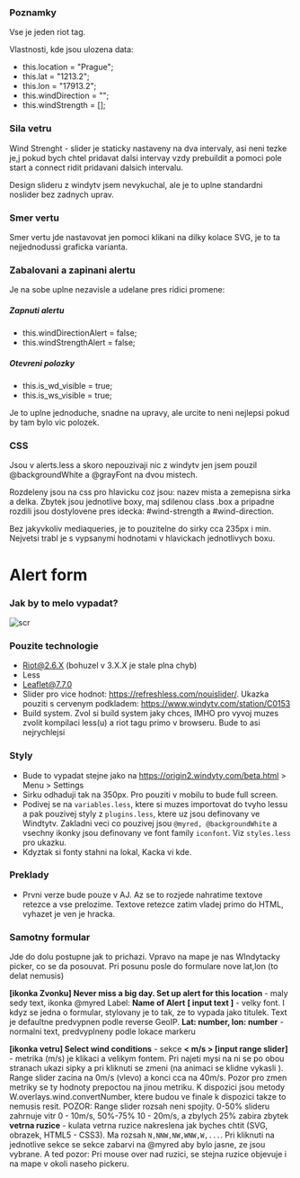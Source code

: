 ### Poznamky

Vse je jeden riot tag.

Vlastnosti, kde jsou ulozena data:

- this.location  = "Prague";
- this.lat = "1213.2";
- this.lon = "17913.2";
- this.windDirection = "";
- this.windStrength = [];

### Sila vetru
Wind Strenght - slider je staticky nastaveny na dva intervaly, asi neni tezke je,j pokud bych chtel pridavat dalsi intervay vzdy prebuildit a pomoci pole start a connect ridit pridavani dalsich intervalu.

Design slideru z windytv jsem nevykuchal, ale je to uplne standardni noslider bez zadnych uprav.

### Smer vertu
Smer vertu jde nastavovat jen pomoci klikani na dilky kolace SVG, je to ta nejjednodussi graficka varianta.

### Zabalovani a zapinani alertu
Je na sobe uplne nezavisle a udelane pres ridici promene:

##### Zapnuti alertu
- this.windDirectionAlert = false;
- this.windStrengthAlert = false;

##### Otevreni polozky
- this.is_wd_visible = true;
- this.is_ws_visible = true;

Je to uplne jednoduche, snadne na upravy, ale urcite to neni nejlepsi pokud by tam bylo vic polozek.

### CSS
Jsou v alerts.less a skoro nepouzivaji nic z windytv jen jsem pouzil @backgroundWhite a @grayFont na dvou mistech.

Rozdeleny jsou na css pro hlavicku coz jsou: nazev mista a zemepisna sirka a delka. Zbytek jsou jednotlive boxy, maj sdilenou class .box a pripadne rozdili jsou dostylovene pres idecka: #wind-strength a #wind-direction.

Bez jakyvkoliv mediaqueries, je to pouzitelne do sirky cca 235px i min. Nejvetsi trabl je s vypsanymi hodnotami v hlavickach jednotlivych boxu.



# Alert form

### Jak by to melo vypadat?

![scr](/scr.png "Screenshot")

### Pouzite technologie
- Riot@2.6.X (bohuzel v 3.X.X je  stale plna chyb)
- Less
- Leaflet@7.7.0
- Slider pro vice hodnot: https://refreshless.com/nouislider/. Ukazka pouziti s cervenym podkladem: https://www.windytv.com/station/C0153
- Build system. Zvol si build system jaky chces, IMHO pro vyvoj muzes zvolit kompilaci less(u) a riot tagu primo v browseru. Bude to asi nejrychlejsi

### Styly
- Bude to vypadat stejne jako na https://origin2.windyty.com/beta.html > Menu > Settings
- Sirku odhaduji tak na 350px. Pro pouziti v mobilu to bude full screen.
- Podivej se na `variables.less`, ktere si muzes importovat do tvyho lessu a pak pouzivej styly z `plugins.less`, ktere uz jsou definovany ve Windtytv. Zakladni veci co pouzivej jsou `@myred, @backgroundWhite` a vsechny ikonky jsou definovany ve font family `iconfont`. Viz `styles.less` pro ukazku.
- Kdyztak si fonty stahni na lokal, Kacka vi kde.

### Preklady
- Prvni verze bude pouze v AJ. Az se to rozjede nahratime textove retezce a vse prelozime. Textove retezce zatim vladej primo do HTML, vyhazet je ven je hracka.

### Samotny formular
Jde do dolu postupne jak to prichazi. Vpravo na mape je nas WIndytacky picker, co se da posouvat. Pri posunu posle do formulare nove lat,lon (to delat nemusis)

**[ikonka Zvonku]  Never miss a big day. Set up alert for this location** - maly sedy text, ikonka @myred
Label: **Name of Alert**
**[ input text ]** - velky font. I kdyz se jedna o formular, stylovany je to tak, ze to vypada jako titulek. Text je defaultne predvypnen podle reverse GeoIP.
**Lat: number, lon: number** - normalni text, predvyplneny podle lokace markeru

**[ikonka vetru] Select wind conditions** - sekce
**< m/s > [input range slider]** - metrika (m/s) je klikaci a velikym fontem. Pri najeti mysi na ni se po obou stranach ukazi sipky a pri kliknuti se zmeni (na animaci se klidne vykasli ). Range slider zacina na 0m/s (vlevo) a konci cca na 40m/s. Pozor pro zmen metriky se ty hodnoty prepoctou na jinou metriku. K dispozici jsou metody W.overlays.wind.convertNumber, ktere budou ve finale k dispozici takze to nemusis resit. POZOR: Range slider rozsah neni spojity. 0-50% slideru zahrnuje vitr 0 - 10m/s, 50%-75% 10 - 20m/s, a zbylych 25% zabira zbytek
**vetrna ruzice** - kulata vetrna ruzice nakreslena jak byches chtit (SVG, obrazek, HTML5 - CSS3). Ma rozsah `N,NNW,NW,WNW,W,...`. Pri kliknuti na jednotlive sekce se sekce zabarvi na @myred aby bylo jasne, ze jsou vybrane. A ted pozor: Pri mouse over nad ruzici, se stejna ruzice objevuje i na mape v okoli naseho pickeru.
